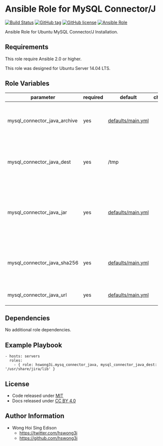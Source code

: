 Ansible Role for MySQL Connector/J
==================================

[![Build Status](https://travis-ci.org/pantarei/ansible-role-mysql-connector-java.svg?branch=master)](https://travis-ci.org/pantarei/ansible-role-mysql-connector-java)
[![GitHub tag](https://img.shields.io/github/tag/pantarei/ansible-role-mysql-connector-java.svg)](https://github.com/pantarei/ansible-role-mysql-connector-java)
[![GitHub license](https://img.shields.io/github/license/pantarei/ansible-role-mysql-connector-java.svg)](https://github.com/pantarei/ansible-role-mysql-connector-java/blob/master/LICENSE)
[![Ansible Role](https://img.shields.io/ansible/role/5979.svg)](https://galaxy.ansible.com/detail#/role/5979)

Ansible Role for Ubuntu MySQL Connector/J Installation.

Requirements
------------

This role require Ansible 2.0 or higher.

This role was designed for Ubuntu Server 14.04 LTS.

Role Variables
--------------

<table>
<colgroup>
<col width="20%" />
<col width="20%" />
<col width="20%" />
<col width="20%" />
<col width="20%" />
</colgroup>
<thead>
<tr class="header">
<th>parameter</th>
<th>required</th>
<th>default</th>
<th>choices</th>
<th>comments</th>
</tr>
</thead>
<tbody>
<tr class="odd">
<td>mysql_connector_java_archive</td>
<td>yes</td>
<td><a href="https://github.com/pantarei/ansible-role-mysql-connector-java/blob/master/defaults/main.yml">defaults/main.yml</a></td>
<td></td>
<td>Download archive filename for cache during (re)install.</td>
</tr>
<tr class="even">
<td>mysql_connector_java_dest</td>
<td>yes</td>
<td>/tmp</td>
<td></td>
<td>Destination directory where MySQL Connector/J .jar should install to.</td>
</tr>
<tr class="odd">
<td>mysql_connector_java_jar</td>
<td>yes</td>
<td><a href="https://github.com/pantarei/ansible-role-mysql-connector-java/blob/master/defaults/main.yml">defaults/main.yml</a></td>
<td></td>
<td>MySQL Connector/J .jar filename for double check if installed to target directory correctly.</td>
</tr>
<tr class="even">
<td>mysql_connector_java_sha256</td>
<td>yes</td>
<td><a href="https://github.com/pantarei/ansible-role-mysql-connector-java/blob/master/defaults/main.yml">defaults/main.yml</a></td>
<td></td>
<td>Download archive sha256 checksum for cache during (re)install.</td>
</tr>
<tr class="odd">
<td>mysql_connector_java_url</td>
<td>yes</td>
<td><a href="https://github.com/pantarei/ansible-role-mysql-connector-java/blob/master/defaults/main.yml">defaults/main.yml</a></td>
<td></td>
<td>URL for download archive.</td>
</tr>
</tbody>
</table>

Dependencies
------------

No additional role dependencies.

Example Playbook
----------------

    - hosts: servers
      roles:
        - { role: hswong3i.mysq_connector_java, mysql_connector_java_dest: '/usr/share/jira/lib' }

License
-------

-   Code released under [MIT](https://github.com/pantarei/ansible-role-mysql-connector-java/blob/master/LICENSE)
-   Docs released under [CC BY 4.0](http://creativecommons.org/licenses/by/4.0/)

Author Information
------------------

-   Wong Hoi Sing Edison
    -   <a href="https://twitter.com/hswong3i" class="uri" class="uri">https://twitter.com/hswong3i</a>
    -   <a href="https://github.com/hswong3i" class="uri" class="uri">https://github.com/hswong3i</a>

